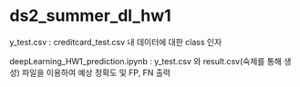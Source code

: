# ds2_summer_dl_hw1

y_test.csv : creditcard_test.csv 내 데이터에 대한 class 인자

deepLearning_HW1_prediction.ipynb : y_test.csv 와 result.csv(숙제를 통해 생성) 파일을 이용하여 예상 정확도 및 FP, FN 출력
